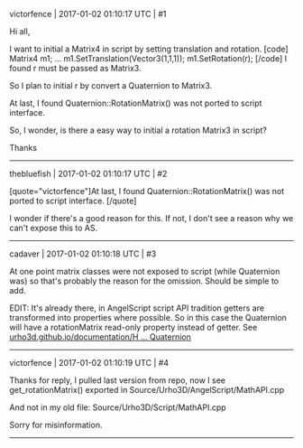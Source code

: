 victorfence | 2017-01-02 01:10:17 UTC | #1

Hi all,

I want to initial a Matrix4 in script by setting translation and rotation.
[code]
Matrix4 m1;
...
m1.SetTranslation(Vector3(1,1,1));
m1.SetRotation(r);
[/code]
I found r must be passed as Matrix3.

So I plan to initial r by convert a Quaternion to Matrix3.

At last, I found Quaternion::RotationMatrix() was not ported to script interface.

So, I wonder, is there a easy way to initial a rotation Matrix3 in script?

Thanks

-------------------------

thebluefish | 2017-01-02 01:10:17 UTC | #2

[quote="victorfence"]At last, I found Quaternion::RotationMatrix() was not ported to script interface.
[/quote]

I wonder if there's a good reason for this. If not, I don't see a reason why we can't expose this to AS.

-------------------------

cadaver | 2017-01-02 01:10:18 UTC | #3

At one point matrix classes were not exposed to script (while Quaternion was) so that's probably the reason for the omission. Should be simple to add.

EDIT: It's already there, in AngelScript script API tradition getters are transformed into properties where possible. So in this case the Quaternion will have a rotationMatrix read-only property instead of getter. See [urho3d.github.io/documentation/H ... Quaternion](http://urho3d.github.io/documentation/HEAD/_script_a_p_i.html#Class_Quaternion)

-------------------------

victorfence | 2017-01-02 01:10:19 UTC | #4

Thanks for reply, I pulled last version from repo, now I see get_rotationMatrix() exported in
Source/Urho3D/AngelScript/MathAPI.cpp

And not in my old file:
Source/Urho3D/Script/MathAPI.cpp

Sorry for misinformation.

-------------------------

